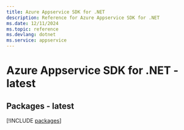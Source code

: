 ```yaml
---
title: Azure Appservice SDK for .NET
description: Reference for Azure Appservice SDK for .NET
ms.date: 12/11/2024
ms.topic: reference
ms.devlang: dotnet
ms.service: appservice
---
```

# Azure Appservice SDK for .NET - latest
## Packages - latest
[!INCLUDE [packages](appservice-index.md)]
